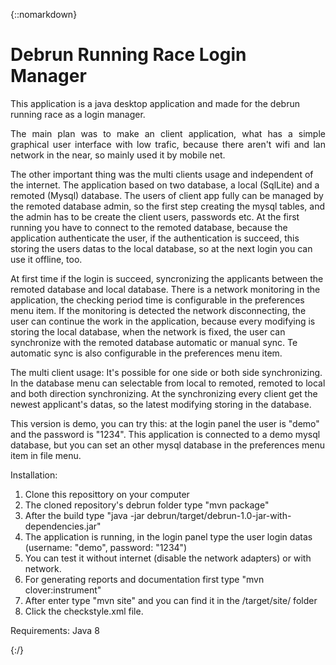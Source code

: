 {::nomarkdown}
<h1>Debrun Running Race Login Manager</h1>
This application is a java desktop application and made for the debrun running race as a login manager. 

<p style="text-align:justify;">The main plan was to make an client application, what has a simple graphical user interface with low trafic, because there aren't wifi and lan network in the near, so mainly used it by mobile net.</p>
<p>The other important thing was the multi clients usage and independent of the internet. The application based on two database, a local (SqlLite) and a remoted (Mysql) database. The users of client app fully can be managed by the remoted database admin, so the first step creating the mysql tables, and the admin has to be create the client users, passwords etc. At the first running you have to connect to the remoted database, because the application authenticate the user, if the authentication is succeed, this storing the users datas to the local database, so at the next login you can use it offline, too.</p>
<p>At first time if the login is succeed, syncronizing the applicants between the remoted database and local database. There is a network monitoring in the application, the checking period time is configurable in the preferences menu item. If the monitoring is detected the network disconnecting, the user can continue the work in the application, because every modifying is storing the local database, when the network is fixed, the user can synchronize with the remoted database automatic or manual sync. Te automatic sync is also configurable in the preferences menu item.</p>
<p>The multi client usage: It's possible for one side or both side synchronizing. In the database menu can selectable from local to remoted, remoted to local and both direction synchronizing. At the synchronizing every client get the newest applicant's datas, so the latest modifying storing in the database.</p>
<p>This version is demo, you can try this: at the login panel the user is "demo" and the password is "1234". This application is connected to a demo mysql database, but you can set an other mysql database in the preferences menu item in file menu.</p>

Installation:
1. Clone this reposittory on your computer
2. The cloned repository's debrun folder type "mvn package"
3. After the build type "java -jar debrun/target/debrun-1.0-jar-with-dependencies.jar"
4. The application is running, in the login panel type the user login datas (username: "demo", password: "1234")
5. You can test it without internet (disable the network adapters) or with network.
6. For generating reports and documentation first type "mvn clover:instrument"
7. After enter type "mvn site" and you can find it in the /target/site/ folder
8. Click the checkstyle.xml file.

Requirements: Java 8 


{:/}